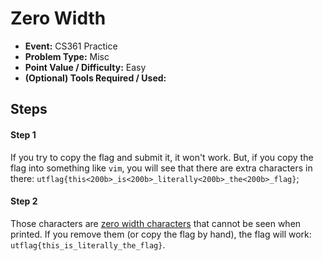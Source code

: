 # Zero Width
* **Event:** CS361 Practice
* **Problem Type:** Misc
* **Point Value / Difficulty:** Easy
* **(Optional) Tools Required / Used:**

## Steps​
#### Step 1
If you try to copy the flag and submit it, it won't work. But, if you copy the flag into something like `vim`, you will see that there are extra characters in there: `utflag{this<200b>_is<200b>_literally<200b>_the<200b>_flag}`;

#### Step 2
Those characters are [zero width characters](https://en.wikipedia.org/wiki/Zero-width_space) that cannot be seen when printed. If you remove them (or copy the flag by hand), the flag will work: `utflag{this_is_literally_the_flag}`.

